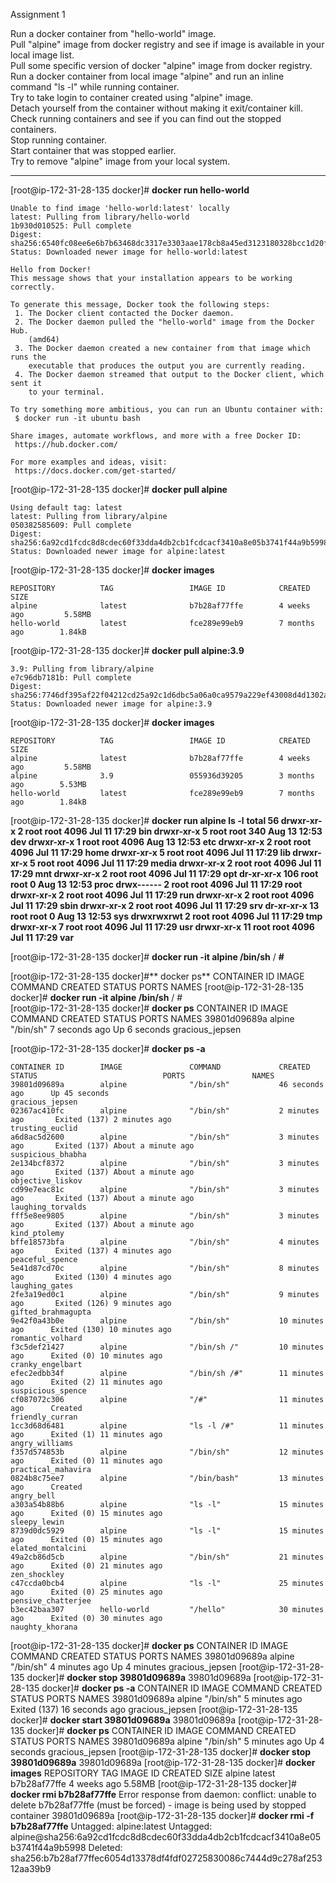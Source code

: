 Assignment 1  

Run a docker container from "hello-world" image.  
Pull "alpine" image from docker registry and see if image is available in your local image list.  
Pull some specific version of docker "alpine" image from docker registry.  
Run a docker container from local image "alpine" and run an inline command "ls -l" while running container.  
Try to take login to container created using "alpine" image.  
Detach yourself from the container without making it exit/container kill.  
Check running containers and see if you can find out the stopped containers.  
Stop running container.  
Start container that was stopped earlier.  
Try to remove "alpine" image from your local system.  

-------------------------------------------------------------------------  

[root@ip-172-31-28-135 docker]# **docker run hello-world**  
```
Unable to find image 'hello-world:latest' locally
latest: Pulling from library/hello-world
1b930d010525: Pull complete
Digest: sha256:6540fc08ee6e6b7b63468dc3317e3303aae178cb8a45ed3123180328bcc1d20f
Status: Downloaded newer image for hello-world:latest

Hello from Docker!
This message shows that your installation appears to be working correctly.

To generate this message, Docker took the following steps:
 1. The Docker client contacted the Docker daemon.
 2. The Docker daemon pulled the "hello-world" image from the Docker Hub.
    (amd64)
 3. The Docker daemon created a new container from that image which runs the
    executable that produces the output you are currently reading.
 4. The Docker daemon streamed that output to the Docker client, which sent it
    to your terminal.

To try something more ambitious, you can run an Ubuntu container with:
 $ docker run -it ubuntu bash

Share images, automate workflows, and more with a free Docker ID:
 https://hub.docker.com/

For more examples and ideas, visit:
 https://docs.docker.com/get-started/
```





[root@ip-172-31-28-135 docker]# **docker pull alpine**
```
Using default tag: latest
latest: Pulling from library/alpine
050382585609: Pull complete
Digest: sha256:6a92cd1fcdc8d8cdec60f33dda4db2cb1fcdcacf3410a8e05b3741f44a9b5998
Status: Downloaded newer image for alpine:latest
```
[root@ip-172-31-28-135 docker]# **docker images**  
```
REPOSITORY          TAG                 IMAGE ID            CREATED             SIZE
alpine              latest              b7b28af77ffe        4 weeks ago         5.58MB
hello-world         latest              fce289e99eb9        7 months ago        1.84kB
```




[root@ip-172-31-28-135 docker]# **docker pull alpine:3.9**

```
3.9: Pulling from library/alpine
e7c96db7181b: Pull complete
Digest: sha256:7746df395af22f04212cd25a92c1d6dbc5a06a0ca9579a229ef43008d4d1302a
Status: Downloaded newer image for alpine:3.9
```

[root@ip-172-31-28-135 docker]# **docker images**
```
REPOSITORY          TAG                 IMAGE ID            CREATED             SIZE
alpine              latest              b7b28af77ffe        4 weeks ago         5.58MB
alpine              3.9                 055936d39205        3 months ago        5.53MB
hello-world         latest              fce289e99eb9        7 months ago        1.84kB
```








[root@ip-172-31-28-135 docker]# **docker run alpine ls -l**
**total 56
drwxr-xr-x    2 root     root          4096 Jul 11 17:29 bin
drwxr-xr-x    5 root     root           340 Aug 13 12:53 dev
drwxr-xr-x    1 root     root          4096 Aug 13 12:53 etc
drwxr-xr-x    2 root     root          4096 Jul 11 17:29 home
drwxr-xr-x    5 root     root          4096 Jul 11 17:29 lib
drwxr-xr-x    5 root     root          4096 Jul 11 17:29 media
drwxr-xr-x    2 root     root          4096 Jul 11 17:29 mnt
drwxr-xr-x    2 root     root          4096 Jul 11 17:29 opt
dr-xr-xr-x  106 root     root             0 Aug 13 12:53 proc
drwx------    2 root     root          4096 Jul 11 17:29 root
drwxr-xr-x    2 root     root          4096 Jul 11 17:29 run
drwxr-xr-x    2 root     root          4096 Jul 11 17:29 sbin
drwxr-xr-x    2 root     root          4096 Jul 11 17:29 srv
dr-xr-xr-x   13 root     root             0 Aug 13 12:53 sys
drwxrwxrwt    2 root     root          4096 Jul 11 17:29 tmp
drwxr-xr-x    7 root     root          4096 Jul 11 17:29 usr
drwxr-xr-x   11 root     root          4096 Jul 11 17:29 var**





[root@ip-172-31-28-135 docker]# **docker run -it alpine /bin/sh**
/ **#**



[root@ip-172-31-28-135 docker]#** docker ps**
CONTAINER ID        IMAGE               COMMAND             CREATED             STATUS              PORTS               NAMES
[root@ip-172-31-28-135 docker]# **docker run -it alpine /bin/sh**
/ #  
[root@ip-172-31-28-135 docker]# **docker ps**
CONTAINER ID        IMAGE               COMMAND             CREATED             STATUS              PORTS               NAMES
39801d09689a        alpine              "/bin/sh"           7 seconds ago       Up 6 seconds                            gracious_jepsen




[root@ip-172-31-28-135 docker]# **docker ps -a**
```
CONTAINER ID        IMAGE               COMMAND             CREATED             STATUS                            PORTS               NAMES
39801d09689a        alpine              "/bin/sh"           46 seconds ago      Up 45 seconds                                         gracious_jepsen
02367ac410fc        alpine              "/bin/sh"           2 minutes ago       Exited (137) 2 minutes ago                            trusting_euclid
a6d8ac5d2600        alpine              "/bin/sh"           3 minutes ago       Exited (137) About a minute ago                       suspicious_bhabha
2e134bcf8372        alpine              "/bin/sh"           3 minutes ago       Exited (137) About a minute ago                       objective_liskov
cd99e7eac81c        alpine              "/bin/sh"           3 minutes ago       Exited (137) About a minute ago                       laughing_torvalds
fff5e8ee9805        alpine              "/bin/sh"           3 minutes ago       Exited (137) About a minute ago                       kind_ptolemy
bffe18573bfa        alpine              "/bin/sh"           4 minutes ago       Exited (137) 4 minutes ago                            peaceful_spence
5e41d87cd70c        alpine              "/bin/sh"           8 minutes ago       Exited (130) 4 minutes ago                            laughing_gates
2fe3a19ed0c1        alpine              "/bin/sh"           9 minutes ago       Exited (126) 9 minutes ago                            gifted_brahmagupta
9e42f0a43b0e        alpine              "/bin/sh"           10 minutes ago      Exited (130) 10 minutes ago                           romantic_volhard
f3c5def21427        alpine              "/bin/sh /"         10 minutes ago      Exited (0) 10 minutes ago                             cranky_engelbart
efec2edbb34f        alpine              "/bin/sh /#"        11 minutes ago      Exited (2) 11 minutes ago                             suspicious_spence
cf087072c306        alpine              "/#"                11 minutes ago      Created                                               friendly_curran
1cc3d68d6481        alpine              "ls -l /#"          11 minutes ago      Exited (1) 11 minutes ago                             angry_williams
f357d574853b        alpine              "/bin/sh"           12 minutes ago      Exited (0) 11 minutes ago                             practical_mahavira
0824b8c75ee7        alpine              "/bin/bash"         13 minutes ago      Created                                               angry_bell
a303a54b88b6        alpine              "ls -l"             15 minutes ago      Exited (0) 15 minutes ago                             sleepy_lewin
8739d0dc5929        alpine              "ls -l"             15 minutes ago      Exited (0) 15 minutes ago                             elated_montalcini
49a2cb86d5cb        alpine              "/bin/sh"           21 minutes ago      Exited (0) 21 minutes ago                             zen_shockley
c47ccda0bcb4        alpine              "ls -l"             25 minutes ago      Exited (0) 25 minutes ago                             pensive_chatterjee
b3ec42baa307        hello-world         "/hello"            30 minutes ago      Exited (0) 30 minutes ago                             naughty_khorana
```






[root@ip-172-31-28-135 docker]# **docker ps**
CONTAINER ID        IMAGE               COMMAND             CREATED             STATUS              PORTS               NAMES
39801d09689a        alpine              "/bin/sh"           4 minutes ago       Up 4 minutes                            gracious_jepsen
[root@ip-172-31-28-135 docker]# **docker stop 39801d09689a**
39801d09689a
[root@ip-172-31-28-135 docker]# **docker ps -a**
CONTAINER ID        IMAGE               COMMAND             CREATED             STATUS                        PORTS               NAMES
39801d09689a        alpine              "/bin/sh"           5 minutes ago       Exited (137) 16 seconds ago                       gracious_jepsen
[root@ip-172-31-28-135 docker]# **docker start 39801d09689a**
39801d09689a
[root@ip-172-31-28-135 docker]# **docker ps**
CONTAINER ID        IMAGE               COMMAND             CREATED             STATUS              PORTS               NAMES
39801d09689a        alpine              "/bin/sh"           5 minutes ago       Up 4 seconds                            gracious_jepsen
[root@ip-172-31-28-135 docker]# **docker stop 39801d09689a**
39801d09689a
[root@ip-172-31-28-135 docker]# **docker images**
REPOSITORY          TAG                 IMAGE ID            CREATED             SIZE
alpine              latest              b7b28af77ffe        4 weeks ago         5.58MB
[root@ip-172-31-28-135 docker]# **docker rmi b7b28af77ffe**
Error response from daemon: conflict: unable to delete b7b28af77ffe (must be forced) - image is being used by stopped container 39801d09689a
[root@ip-172-31-28-135 docker]# **docker rmi -f b7b28af77ffe**
Untagged: alpine:latest
Untagged: alpine@sha256:6a92cd1fcdc8d8cdec60f33dda4db2cb1fcdcacf3410a8e05b3741f44a9b5998
Deleted: sha256:b7b28af77ffec6054d13378df4fdf02725830086c7444d9c278af25312aa39b9
